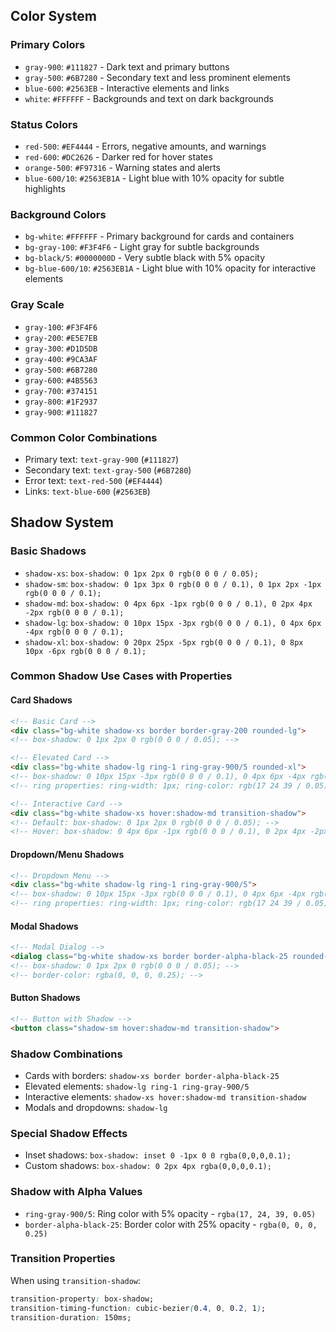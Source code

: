 ## Color System

### Primary Colors
- `gray-900`: `#111827` - Dark text and primary buttons
- `gray-500`: `#6B7280` - Secondary text and less prominent elements
- `blue-600`: `#2563EB` - Interactive elements and links
- `white`: `#FFFFFF` - Backgrounds and text on dark backgrounds

### Status Colors
- `red-500`: `#EF4444` - Errors, negative amounts, and warnings
- `red-600`: `#DC2626` - Darker red for hover states
- `orange-500`: `#F97316` - Warning states and alerts
- `blue-600/10`: `#2563EB1A` - Light blue with 10% opacity for subtle highlights

### Background Colors
- `bg-white`: `#FFFFFF` - Primary background for cards and containers
- `bg-gray-100`: `#F3F4F6` - Light gray for subtle backgrounds
- `bg-black/5`: `#0000000D` - Very subtle black with 5% opacity
- `bg-blue-600/10`: `#2563EB1A` - Light blue with 10% opacity for interactive elements

### Gray Scale
- `gray-100`: `#F3F4F6`
- `gray-200`: `#E5E7EB`
- `gray-300`: `#D1D5DB`
- `gray-400`: `#9CA3AF`
- `gray-500`: `#6B7280`
- `gray-600`: `#4B5563`
- `gray-700`: `#374151`
- `gray-800`: `#1F2937`
- `gray-900`: `#111827`

### Common Color Combinations
- Primary text: `text-gray-900` (`#111827`)
- Secondary text: `text-gray-500` (`#6B7280`)
- Error text: `text-red-500` (`#EF4444`)
- Links: `text-blue-600` (`#2563EB`)

## Shadow System

### Basic Shadows
- `shadow-xs`: `box-shadow: 0 1px 2px 0 rgb(0 0 0 / 0.05);`
- `shadow-sm`: `box-shadow: 0 1px 3px 0 rgb(0 0 0 / 0.1), 0 1px 2px -1px rgb(0 0 0 / 0.1);`
- `shadow-md`: `box-shadow: 0 4px 6px -1px rgb(0 0 0 / 0.1), 0 2px 4px -2px rgb(0 0 0 / 0.1);`
- `shadow-lg`: `box-shadow: 0 10px 15px -3px rgb(0 0 0 / 0.1), 0 4px 6px -4px rgb(0 0 0 / 0.1);`
- `shadow-xl`: `box-shadow: 0 20px 25px -5px rgb(0 0 0 / 0.1), 0 8px 10px -6px rgb(0 0 0 / 0.1);`

### Common Shadow Use Cases with Properties

#### Card Shadows
```html
<!-- Basic Card -->
<div class="bg-white shadow-xs border border-gray-200 rounded-lg">
<!-- box-shadow: 0 1px 2px 0 rgb(0 0 0 / 0.05); -->

<!-- Elevated Card -->
<div class="bg-white shadow-lg ring-1 ring-gray-900/5 rounded-xl">
<!-- box-shadow: 0 10px 15px -3px rgb(0 0 0 / 0.1), 0 4px 6px -4px rgb(0 0 0 / 0.1); -->
<!-- ring properties: ring-width: 1px; ring-color: rgb(17 24 39 / 0.05); -->

<!-- Interactive Card -->
<div class="bg-white shadow-xs hover:shadow-md transition-shadow">
<!-- Default: box-shadow: 0 1px 2px 0 rgb(0 0 0 / 0.05); -->
<!-- Hover: box-shadow: 0 4px 6px -1px rgb(0 0 0 / 0.1), 0 2px 4px -2px rgb(0 0 0 / 0.1); -->
```

#### Dropdown/Menu Shadows
```html
<!-- Dropdown Menu -->
<div class="bg-white shadow-lg ring-1 ring-gray-900/5">
<!-- box-shadow: 0 10px 15px -3px rgb(0 0 0 / 0.1), 0 4px 6px -4px rgb(0 0 0 / 0.1); -->
<!-- ring properties: ring-width: 1px; ring-color: rgb(17 24 39 / 0.05); -->
```

#### Modal Shadows
```html
<!-- Modal Dialog -->
<dialog class="bg-white shadow-xs border border-alpha-black-25 rounded-2xl">
<!-- box-shadow: 0 1px 2px 0 rgb(0 0 0 / 0.05); -->
<!-- border-color: rgba(0, 0, 0, 0.25); -->
```

#### Button Shadows
```html
<!-- Button with Shadow -->
<button class="shadow-sm hover:shadow-md transition-shadow">
```

### Shadow Combinations
- Cards with borders: `shadow-xs border border-alpha-black-25`
- Elevated elements: `shadow-lg ring-1 ring-gray-900/5`
- Interactive elements: `shadow-xs hover:shadow-md transition-shadow`
- Modals and dropdowns: `shadow-lg`

### Special Shadow Effects
- Inset shadows: `box-shadow: inset 0 -1px 0 0 rgba(0,0,0,0.1);`
- Custom shadows: `box-shadow: 0 2px 4px rgba(0,0,0,0.1);`

### Shadow with Alpha Values
- `ring-gray-900/5`: Ring color with 5% opacity - `rgba(17, 24, 39, 0.05)`
- `border-alpha-black-25`: Border color with 25% opacity - `rgba(0, 0, 0, 0.25)`

### Transition Properties
When using `transition-shadow`:
```css
transition-property: box-shadow;
transition-timing-function: cubic-bezier(0.4, 0, 0.2, 1);
transition-duration: 150ms;
```